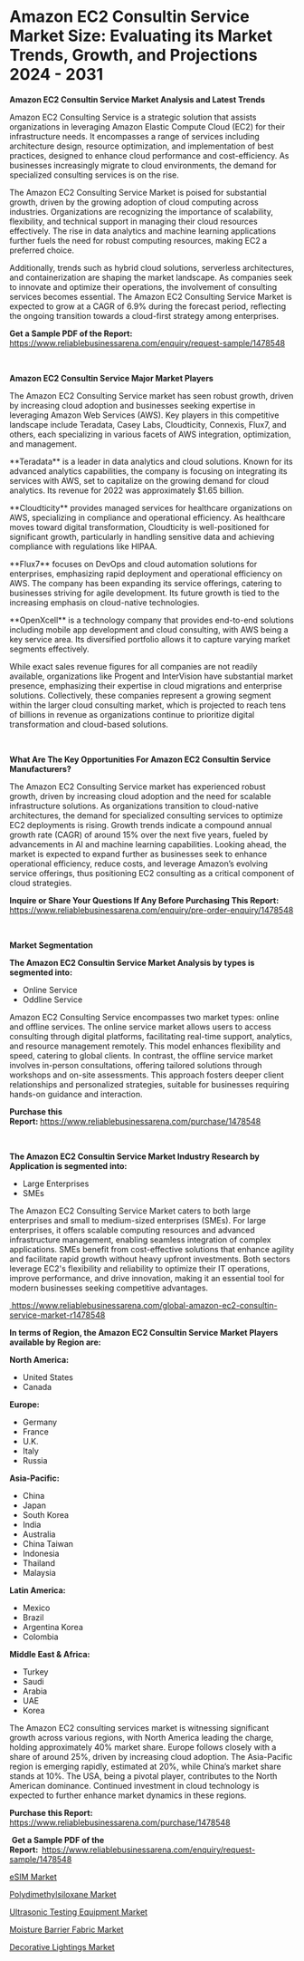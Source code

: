<p><h1>Amazon EC2 Consultin Service Market Size: Evaluating its Market Trends, Growth, and Projections 2024 - 2031</h1></p><p><strong>Amazon EC2 Consultin Service Market Analysis and Latest Trends</strong></p>
<p><p>Amazon EC2 Consulting Service is a strategic solution that assists organizations in leveraging Amazon Elastic Compute Cloud (EC2) for their infrastructure needs. It encompasses a range of services including architecture design, resource optimization, and implementation of best practices, designed to enhance cloud performance and cost-efficiency. As businesses increasingly migrate to cloud environments, the demand for specialized consulting services is on the rise.</p><p>The Amazon EC2 Consulting Service Market is poised for substantial growth, driven by the growing adoption of cloud computing across industries. Organizations are recognizing the importance of scalability, flexibility, and technical support in managing their cloud resources effectively. The rise in data analytics and machine learning applications further fuels the need for robust computing resources, making EC2 a preferred choice.</p><p>Additionally, trends such as hybrid cloud solutions, serverless architectures, and containerization are shaping the market landscape. As companies seek to innovate and optimize their operations, the involvement of consulting services becomes essential. The Amazon EC2 Consulting Service Market is expected to grow at a CAGR of 6.9% during the forecast period, reflecting the ongoing transition towards a cloud-first strategy among enterprises.</p></p>
<p><strong>Get a Sample PDF of the Report:&nbsp;</strong> <a href="https://www.reliablebusinessarena.com/enquiry/request-sample/1478548?utm_campaign=1288&utm_medium=2&utm_source=Github&utm_content=ia&utm_term=28092024&utm_id=amazon-ec2-consultin-service">https://www.reliablebusinessarena.com/enquiry/request-sample/1478548</a></p>
<p>&nbsp;</p>
<p><strong>Amazon EC2 Consultin Service Major Market Players</strong></p>
<p><p>The Amazon EC2 Consulting Service market has seen robust growth, driven by increasing cloud adoption and businesses seeking expertise in leveraging Amazon Web Services (AWS). Key players in this competitive landscape include Teradata, Casey Labs, Cloudticity, Connexis, Flux7, and others, each specializing in various facets of AWS integration, optimization, and management.</p><p>**Teradata** is a leader in data analytics and cloud solutions. Known for its advanced analytics capabilities, the company is focusing on integrating its services with AWS, set to capitalize on the growing demand for cloud analytics. Its revenue for 2022 was approximately $1.65 billion.</p><p>**Cloudticity** provides managed services for healthcare organizations on AWS, specializing in compliance and operational efficiency. As healthcare moves toward digital transformation, Cloudticity is well-positioned for significant growth, particularly in handling sensitive data and achieving compliance with regulations like HIPAA.</p><p>**Flux7** focuses on DevOps and cloud automation solutions for enterprises, emphasizing rapid deployment and operational efficiency on AWS. The company has been expanding its service offerings, catering to businesses striving for agile development. Its future growth is tied to the increasing emphasis on cloud-native technologies.</p><p>**OpenXcell** is a technology company that provides end-to-end solutions including mobile app development and cloud consulting, with AWS being a key service area. Its diversified portfolio allows it to capture varying market segments effectively.</p><p>While exact sales revenue figures for all companies are not readily available, organizations like Progent and InterVision have substantial market presence, emphasizing their expertise in cloud migrations and enterprise solutions. Collectively, these companies represent a growing segment within the larger cloud consulting market, which is projected to reach tens of billions in revenue as organizations continue to prioritize digital transformation and cloud-based solutions.</p></p>
<p>&nbsp;</p>
<p><strong>What Are The Key Opportunities For Amazon EC2 Consultin Service Manufacturers?</strong></p>
<p><p>The Amazon EC2 Consulting Service market has experienced robust growth, driven by increasing cloud adoption and the need for scalable infrastructure solutions. As organizations transition to cloud-native architectures, the demand for specialized consulting services to optimize EC2 deployments is rising. Growth trends indicate a compound annual growth rate (CAGR) of around 15% over the next five years, fueled by advancements in AI and machine learning capabilities. Looking ahead, the market is expected to expand further as businesses seek to enhance operational efficiency, reduce costs, and leverage Amazon’s evolving service offerings, thus positioning EC2 consulting as a critical component of cloud strategies.</p></p>
<p><strong>Inquire or Share Your Questions If Any Before Purchasing This Report:</strong> <a href="https://www.reliablebusinessarena.com/enquiry/pre-order-enquiry/1478548?utm_campaign=1288&utm_medium=2&utm_source=Github&utm_content=ia&utm_term=28092024&utm_id=amazon-ec2-consultin-service">https://www.reliablebusinessarena.com/enquiry/pre-order-enquiry/1478548</a></p>
<p>&nbsp;</p>
<p><strong>Market Segmentation</strong></p>
<p><strong>The Amazon EC2 Consultin Service Market Analysis by types is segmented into:</strong></p>
<p><ul><li>Online Service</li><li>Oddline Service</li></ul></p>
<p><p>Amazon EC2 Consulting Service encompasses two market types: online and offline services. The online service market allows users to access consulting through digital platforms, facilitating real-time support, analytics, and resource management remotely. This model enhances flexibility and speed, catering to global clients. In contrast, the offline service market involves in-person consultations, offering tailored solutions through workshops and on-site assessments. This approach fosters deeper client relationships and personalized strategies, suitable for businesses requiring hands-on guidance and interaction.</p></p>
<p><strong>Purchase this Report:&nbsp;</strong><a href="https://www.reliablebusinessarena.com/purchase/1478548?utm_campaign=1288&utm_medium=2&utm_source=Github&utm_content=ia&utm_term=28092024&utm_id=amazon-ec2-consultin-service">https://www.reliablebusinessarena.com/purchase/1478548</a></p>
<p>&nbsp;</p>
<p><strong>The Amazon EC2 Consultin Service Market Industry Research by Application is segmented into:</strong></p>
<p><ul><li>Large Enterprises</li><li>SMEs</li></ul></p>
<p><p>The Amazon EC2 Consulting Service Market caters to both large enterprises and small to medium-sized enterprises (SMEs). For large enterprises, it offers scalable computing resources and advanced infrastructure management, enabling seamless integration of complex applications. SMEs benefit from cost-effective solutions that enhance agility and facilitate rapid growth without heavy upfront investments. Both sectors leverage EC2's flexibility and reliability to optimize their IT operations, improve performance, and drive innovation, making it an essential tool for modern businesses seeking competitive advantages.</p></p>
<p><a href="https://www.reliablebusinessarena.com/global-amazon-ec2-consultin-service-market-r1478548?utm_campaign=1288&utm_medium=2&utm_source=Github&utm_content=ia&utm_term=28092024&utm_id=amazon-ec2-consultin-service">&nbsp;https://www.reliablebusinessarena.com/global-amazon-ec2-consultin-service-market-r1478548</a></p>
<p><strong>In terms of Region, the Amazon EC2 Consultin Service Market Players available by Region are:</strong></p>
<p>
    <p> <strong> North America: </strong>
        <ul>
            <li>United States</li>
            <li>Canada</li>
        </ul>
        </p> 
    <p> <strong> Europe: </strong>
        <ul>
            <li>Germany</li>
            <li>France</li>
            <li>U.K.</li>
            <li>Italy</li>
            <li>Russia</li>
        </ul>
        </p> 
    <p> <strong> Asia-Pacific: </strong>
        <ul>
            <li>China</li>
            <li>Japan</li>
            <li>South Korea</li>
            <li>India</li>
            <li>Australia</li>
            <li>China Taiwan</li>
            <li>Indonesia</li>
            <li>Thailand</li>
            <li>Malaysia</li>
        </ul>
        </p> 
    <p> <strong> Latin America: </strong>
        <ul>
            <li>Mexico</li>
            <li>Brazil</li>
            <li>Argentina Korea</li>
            <li>Colombia</li>
        </ul>
        </p> 
    <p> <strong> Middle East & Africa: </strong>
        <ul>
            <li>Turkey</li>
            <li>Saudi</li>
            <li>Arabia</li>
            <li>UAE</li>
            <li>Korea</li>
        </ul>
    </p>
    </p>
<p><p>The Amazon EC2 consulting services market is witnessing significant growth across various regions, with North America leading the charge, holding approximately 40% market share. Europe follows closely with a share of around 25%, driven by increasing cloud adoption. The Asia-Pacific region is emerging rapidly, estimated at 20%, while China’s market share stands at 10%. The USA, being a pivotal player, contributes to the North American dominance. Continued investment in cloud technology is expected to further enhance market dynamics in these regions.</p></p>
<p><strong>Purchase this Report: </strong><a href="https://www.reliablebusinessarena.com/purchase/1478548?utm_campaign=1288&utm_medium=2&utm_source=Github&utm_content=ia&utm_term=28092024&utm_id=amazon-ec2-consultin-service">https://www.reliablebusinessarena.com/purchase/1478548</a></p>
<p>&nbsp;<strong>Get a Sample PDF of the Report:&nbsp;&nbsp;</strong><a href="https://www.reliablebusinessarena.com/enquiry/request-sample/1478548?utm_campaign=1288&utm_medium=2&utm_source=Github&utm_content=ia&utm_term=28092024&utm_id=amazon-ec2-consultin-service">https://www.reliablebusinessarena.com/enquiry/request-sample/1478548</a></p>
<p><strong></strong></p>
<p><p><a href="https://www.linkedin.com/pulse/global-esim-market-trends-insights-growth-opportunities-challenges-hejkf?utm_campaign=1288&utm_medium=2&utm_source=Github&utm_content=ia&utm_term=28092024&utm_id=amazon-ec2-consultin-service">eSIM Market</a></p><p><a href="https://www.linkedin.com/pulse/polydimethylsiloxane-market-share-size-trends-industry-analysis-m4csc?utm_campaign=1288&utm_medium=2&utm_source=Github&utm_content=ia&utm_term=28092024&utm_id=amazon-ec2-consultin-service">Polydimethylsiloxane Market</a></p><p><a href="https://issuu.com/reportprime-2/docs/ultrasonic-testing-equipment-market_f1f0a0bf7a65c5?utm_campaign=1288&utm_medium=2&utm_source=Github&utm_content=ia&utm_term=28092024&utm_id=amazon-ec2-consultin-service">Ultrasonic Testing Equipment Market</a></p><p><a href="https://www.linkedin.com/pulse/charting-future-comprehensive-analysis-global-moisture-cqe1e?utm_campaign=1288&utm_medium=2&utm_source=Github&utm_content=ia&utm_term=28092024&utm_id=amazon-ec2-consultin-service">Moisture Barrier Fabric Market</a></p><p><a href="https://issuu.com/reportprime-2/docs/decorative-lightings-market-size-20_dde74b4fade9c9?utm_campaign=1288&utm_medium=2&utm_source=Github&utm_content=ia&utm_term=28092024&utm_id=amazon-ec2-consultin-service">Decorative Lightings Market</a></p></p>